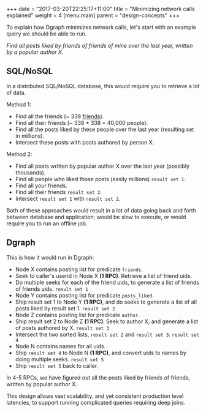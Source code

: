 +++
date = "2017-03-20T22:25:17+11:00"
title = "Minimizing network calls explained"
weight = 4
[menu.main]
    parent = "design-concepts"
+++

To explain how Dgraph minimizes network calls, let's start with an example query we should be able
to run.

*Find all posts liked by friends of friends of mine over the last year, written by a popular author X.*

## SQL/NoSQL
In a distributed SQL/NoSQL database, this would require you to retrieve a lot of data.

Method 1:

* Find all the friends (~ 338 [friends](http://www.pewresearch.org/fact-tank/2014/02/03/6-new-facts-about-facebook/</ref>)).
* Find all their friends (~ 338 * 338 = 40,000 people).
* Find all the posts liked by these people over the last year (resulting set in millions).
* Intersect these posts with posts authored by person X.

Method 2:

* Find all posts written by popular author X over the last year (possibly thousands).
* Find all people who liked those posts (easily millions) `result set 1`.
* Find all your friends.
* Find all their friends `result set 2`.
* Intersect `result set 1` with `result set 2`.

Both of these approaches would result in a lot of data going back and forth between database and
application; would be slow to execute, or would require you to run an offline job.

## Dgraph
This is how it would run in Dgraph:

* Node X contains posting list for predicate `friends`.
* Seek to caller's userid in Node X **(1 RPC)**. Retrieve a list of friend uids.
* Do multiple seeks for each of the friend uids, to generate a list of friends of friends uids. `result set 1`
* Node Y contains posting list for predicate `posts_liked`.
* Ship result set 1 to Node Y **(1 RPC)**, and do seeks to generate a list of all posts liked by
result set 1. `result set 2`
* Node Z contains posting list for predicate `author`.
* Ship result set 2 to Node Z **(1 RPC)**. Seek to author X, and generate a list of posts authored
by X. `result set 3`
* Intersect the two sorted lists, `result set 2` and `result set 3`. `result set 4`
* Node N contains names for all uids.
* Ship `result set 4` to Node N **(1 RPC)**, and convert uids to names by doing multiple seeks. `result set 5`
* Ship `result set 5` back to caller.

In 4-5 RPCs, we have figured out all the posts liked by friends of friends, written by popular author X.

This design allows vast scalability, and yet consistent production level latencies,
to support running complicated queries requiring deep joins.